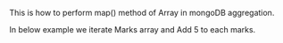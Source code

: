 
This is how to perform map() method of Array in mongoDB aggregation.

In below example we iterate Marks array and Add 5 to each marks.
